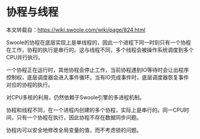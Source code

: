 # 协程与线程

本文转载自：https://wiki.swoole.com/wiki/page/824.html  

Swoole的协程在底层实现上是单线程的，因此一个进程下同一时刻只有一个协程在工作，协程的执行是串行的。这与线程不同，多个线程会被操作系统调度到多个CPU并行执行。  

一个协程正在运行时，其他协程会停止工作，当前协程遇到IO等待时会让出程序控制权，底层调度器会进入事件循环。当有IO完成事件时，底层调度器恢复事件对应的协程的执行。  

对CPU多核的利用，仍然依赖于Swoole引擎的多进程机制。

协程和线程不同，在一个进程内创建的多个协程，实际上是串行的。同一CPU时间，只有一个协程在执行，因此协程不存在数据同步问题。  

协程内可以安全地修改全局变量的值，而不考虑锁的问题。